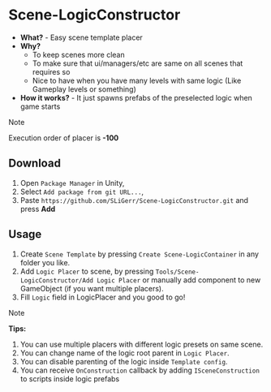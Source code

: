 # Scene-LogicConstructor

+ **What?** - Easy scene template placer 
+ **Why?** 
    - To keep scenes more clean
    - To make sure that ui/managers/etc are same on all scenes that requires so 
    - Nice to have when you have many levels with same logic (Like Gameplay levels or something)
+ **How it works?** - It just spawns prefabs of the preselected logic when game starts

> [!NOTE]
> Execution order of placer is **-100** 

## Download

1) Open ```Package Manager``` in Unity, 
2) Select ```Add package from git URL...```,
3) Paste ```https://github.com/SLiGerr/Scene-LogicConstructor.git``` and press **Add** 

## Usage

<!-- > TLDR : **Tools/Scene-LogicConstructor/Add Logic Placer** -->

1) Create ```Scene Template``` by pressing ```Create Scene-LogicContainer``` in any folder you like.
2) Add ```Logic Placer``` to scene, by pressing ```Tools/Scene-LogicConstructor/Add Logic Placer``` or manually add component to new GameObject (if you want multiple placers).
3) Fill ```Logic``` field in LogicPlacer and you good to go!

> [!NOTE]
> **Tips:**<br/>
> 1) You can use multiple placers with different logic presets on same scene.
> 2) You can change name of the logic root parent in ```Logic Placer```.
> 3) You can disable parenting of the logic inside ```Template config```.
> 4) You can receive ```OnConstruction``` callback by adding ```ISceneConstruction``` to scripts inside logic prefabs
